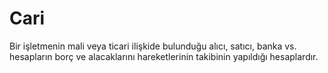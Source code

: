 
# Cari

Bir işletmenin mali veya ticari ilişkide bulunduğu alıcı, satıcı, banka vs. 
hesapların borç ve alacaklarını hareketlerinin takibinin yapıldığı hesaplardır.